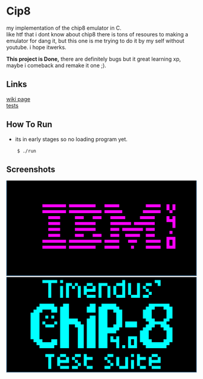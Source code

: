 # Cip8
my implementation of the chip8 emulator in C.       
like htf that i dont know about chip8 there is tons of resoures to making a emulator for dang it, but this one is me trying to do it by my self without youtube. i hope itwerks.


**This project is Done,** there are definitely bugs but it great learning xp, maybe i comeback and remake it one ;).   

## Links
[wiki page](https://en.wikipedia.org/wiki/CHIP-8)    
[tests](https://github.com/Timendus/chip8-test-suite#ibm-logo)


## How To Run
-   its in early stages so no loading program yet.
```
    $ ./run
```

## Screenshots
![_1](screenshots/_1.png)
![_2](screenshots/_2.png)